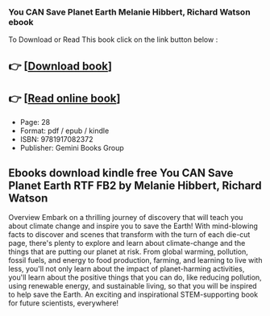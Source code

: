 ### You CAN Save Planet Earth Melanie Hibbert, Richard Watson ebook

To Download or Read This book click on the link button below :

## 👉  [**[Download book](http://ebooksharez.info/download.php?group=book&from=github.com&id=720992&lnk=1081 "Download book")**]

## 👉  [**[Read online book](http://ebooksharez.info/download.php?group=book&from=github.com&id=720992&lnk=1081 "Read online book")**]


* Page: 28
* Format: pdf / epub / kindle
* ISBN: 9781917082372
* Publisher: Gemini Books Group



## Ebooks download kindle free You CAN Save Planet Earth RTF FB2 by Melanie Hibbert, Richard Watson


Overview
Embark on a thrilling journey of discovery that will teach you about climate change and inspire you to save the Earth! With mind-blowing facts to discover and scenes that transform with the turn of each die-cut page, there&#039;s plenty to explore and learn about climate-change and the things that are putting our planet at risk. From global warming, pollution, fossil fuels, and energy to food production, farming, and learning to live with less, you&#039;ll not only learn about the impact of planet-harming activities, you&#039;ll learn about the positive things that you can do, like reducing pollution, using renewable energy, and sustainable living, so that you will be inspired to help save the Earth. An exciting and inspirational STEM-supporting book for future scientists, everywhere!



